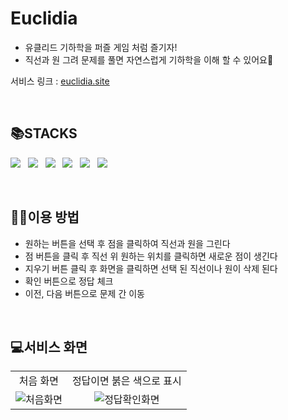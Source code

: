 # Euclidia
- 유클리드 기하학을 퍼즐 게임 처럼 즐기자!
- 직선과 원 그려 문제를 풀면 자연스럽게 기하학을 이해 할 수 있어요🥳

서비스 링크 : [euclidia.site](https://euclidia.site/)

<br/>

## 📚STACKS

<p>
  <img src="https://img.shields.io/badge/javascript-F7DF1E?style=for-the-badge&logo=javascript&logoColor=white"> &nbsp
  <img src="https://img.shields.io/badge/typescript-3178C6?style=for-the-badge&logo=typescript&logoColor=white"> &nbsp
  <img src="https://img.shields.io/badge/react-61DAFB?style=for-the-badge&logo=react&logoColor=white"> &nbsp
  <img src="https://img.shields.io/badge/tailwindcss-06B6D4?style=for-the-badge&logo=tailwindcss&logoColor=white"> &nbsp
  <img src="https://img.shields.io/badge/awsamplify-FF9900?style=for-the-badge&logo=awsamplify&logoColor=white"> &nbsp
  <img src="https://img.shields.io/badge/cloudflare-F38020?style=for-the-badge&logo=cloudflare&logoColor=white">
</p>

<br/>

## 👨‍🏫이용 방법
- 원하는 버튼을 선택 후 점을 클릭하여 직선과 원을 그린다
- 점 버튼을 클릭 후 직선 위 원하는 위치를 클릭하면 새로운 점이 생긴다
- 지우기 버튼 클릭 후 화면을 클릭하면 선택 된 직선이나 원이 삭제 된다
- 확인 버튼으로 정답 체크
- 이전, 다음 버튼으로 문제 간 이동
  
<br/>

## 💻서비스 화면

<table>
  <tr>
    <td align="center">처음 화면</td>
    <td align="center">정답이면 붉은 색으로 표시</td>
  </tr>
  <tr>
    <td align="center"><img src="https://github.com/KimMH853/Euclidia/assets/100124429/5894e761-ba7e-4b69-8c64-fbad1c1a9ae9" alt="처음화면"></td>
    <td align="center"><img src="https://github.com/KimMH853/Euclidia/assets/100124429/bd401ee8-ebf5-49d7-a6e2-1799a9c31408" alt="정답확인화면"></td>
  </tr>
</table>
   

